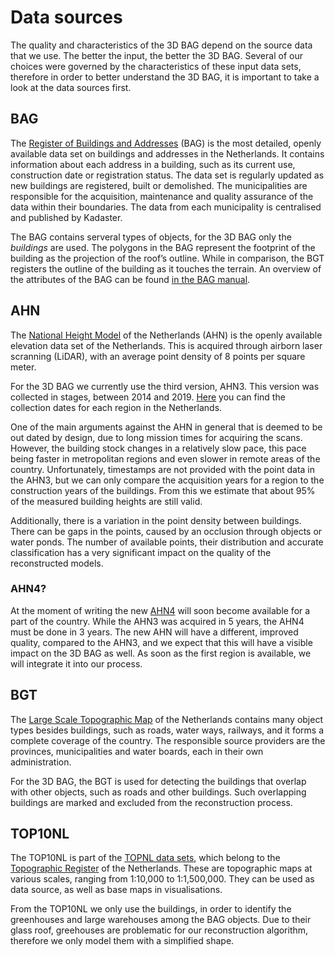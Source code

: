 # Data sources

The quality and characteristics of the 3D BAG depend on the source data that we use. The better the input, the better the 3D BAG. Several of our choices were governed by the characteristics of these input data sets, therefore in order to better understand the 3D BAG, it is important to take a look at the data sources first.

## BAG

The [Register of Buildings and Addresses](https://www.kadaster.nl/zakelijk/registraties/basisregistraties/bag) (BAG) is the most detailed, openly available data set on buildings and addresses in the Netherlands. It contains information about each address in a building, such as its current use, construction date or registration status. The data set is regularly updated as new buildings are registered, built or demolished. The municipalities are responsible for the acquisition, maintenance and quality assurance of the data within their boundaries. The data from each municipality is centralised and published by Kadaster.

The BAG contains serveral types of objects, for the 3D BAG only the *buildings* are used. The polygons in the BAG represent the footprint of the building as the projection of the roof’s outline. While in comparison, the BGT registers the outline of the building as it touches the terrain. An overview of the attributes of the BAG can be found [in the BAG manual](https://imbag.github.io/praktijkhandleiding/attributen). 

## AHN

The [National Height Model](https://www.ahn.nl) of the Netherlands (AHN) is the openly available elevation data set of the Netherlands. This is acquired through airborn laser scranning (LiDAR), with an average point density of 8 points per square meter.

For the 3D BAG we currently use the third version, AHN3. This version was collected in stages, between 2014 and 2019. [Here](https://www.ahn.nl/historie) you can find the collection dates for each region in the Netherlands.

One of the main arguments against the AHN in general that is deemed to be out dated by design, due to long mission times for acquiring the scans. However, the building stock changes in a relatively slow pace, this pace being faster in metropolitan regions and even slower in remote areas of the country. Unfortunately, timestamps are not provided with the point data in the AHN3, but we can only compare the acquisition years for a region to the construction years of the buildings. From this we estimate that about 95% of the measured building heights are still valid.

Additionally, there is a variation in the point density between buildings. There can be gaps in the points, caused by an occlusion through objects or water ponds. The number of available points, their distribution and accurate classification has a very significant impact on the quality of the reconstructed models.

### AHN4?

At the moment of writing the new [AHN4](https://www.ahn.nl/ahn-4) will soon become available for a part of the country. While the AHN3 was acquired in 5 years, the AHN4 must be done in 3 years. The new AHN will have a different, improved quality, compared to the AHN3, and we expect that this will have a visible impact on the 3D BAG as well. As soon as the first region is available, we will integrate it into our process.

## BGT

The [Large Scale Topographic Map](https://www.kadaster.nl/zakelijk/registraties/basisregistraties/bgt) of the Netherlands contains many object types besides buildings, such as roads, water ways, railways, and it forms a complete coverage of the country. The responsible source providers are the provinces, municipalities and water boards, each in their own administration.

For the 3D BAG, the BGT is used for detecting the buildings that overlap with other objects, such as roads and other buildings. Such overlapping buildings are marked and excluded from the reconstruction process.

## TOP10NL

The TOP10NL is part of the [TOPNL data sets](https://www.kadaster.nl/zakelijk/producten/geo-informatie/topnl), which belong to the [Topographic Register](https://www.kadaster.nl/zakelijk/registraties/basisregistraties/brt) of the Netherlands. These are topographic maps at various scales, ranging from 1:10,000 to 1:1,500,000. They can be used as data source, as well as base maps in visualisations.

From the TOP10NL we only use the buildings, in order to identify the greenhouses and large warehouses among the BAG objects. Due to their glass roof, greehouses are problematic for our reconstruction algorithm, therefore we only model them with a simplified shape.